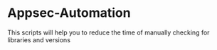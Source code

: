 # Appsec-Automation
This scripts will help you to reduce the time of manually checking for libraries and versions 
